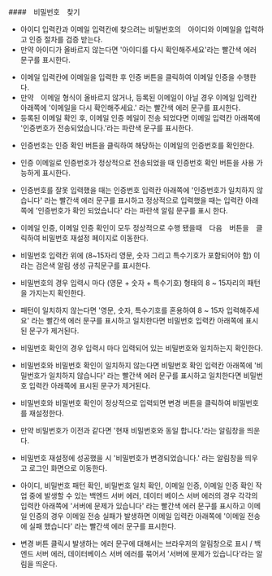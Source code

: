 ####　비밀번호　찾기
<!-- 아이디 -->
- 아이디 입력칸과 이메일 입력칸에 찾으려는 비밀번호의　아이디와 이메일을 입력하고 인증 절차를 검증 받는다.
- 만약 아이디가 올바르지 않는다면 '아이디를 다시 확인해주세요'라는 빨간색 에러 문구를 표시한다.

<!-- 이메일 -->
- 이메일 입력칸에 이메일을 입력한 후 인증 버튼을 클릭하여 이메일 인증을 수행한다.
- 만약　이메일 형식이 올바르지 않거나, 등록된 이메일이 아닐 경우 이메일 입력칸 아래쪽에 '이메일을 다시 확인해주세요.' 라는 빨간색 에러 문구를 표시한다.
- 등록된 이메일 확인 후, 이메일 인증 메일이 전송 되었다면 이메일 입력칸 아래쪽에 '인증번호가 전송되었습니다.'라는 파란색 문구를 표시한다. 
<!-- 인증번호 -->
- 인증번호는 인증 확인 버튼을 클릭하여 해당하는 이메일의 인증번호를 확인한다.  
- 인증 이메일로 인증번호가 정상적으로 전송되었을 때 인증번호 확인 버튼을 사용 가능하게 표시한다.  
- 인증번호를 잘못 입력했을 때는 인증번호 입력칸 아래쪽에 '인증번호가 일치하지 않습니다' 라는 빨간색 에러 문구를 표시하고 정상적으로 입력했을 때는 입력칸 아래쪽에 '인증번호가 확인 되었습니다' 라는 파란색 알림 문구를 표시 한다. 

- 이메일 인증, 이메일 인증 확인이 모두 정상적으로 수행 됐을때　다음　버튼을　클릭하여 비밀번호 재설정 페이지로 이동한다.

<!-- 비밀번호 재설정 -->
- 비밀번호 입력칸 위에 (8~15자리 영문, 숫자 그리고 특수기호가 포함되어야 함) 이라는 검은색 알림 생성 규칙문구를 표시한다.  
- 비밀번호의 경우 입력시 마다 (영문 + 숫자 + 특수기호) 형태의 8 ~ 15자리의 패턴을 가지는지 확인한다.  
- 패턴이 일치하지 않는다면 '영문, 숫자, 특수기호를 혼용하여 8 ~ 15자 입력해주세요' 라는 빨간색 에러 문구를 표시하고 일치한다면 비밀번호 입력칸 아래쪽에 표시된 문구가 제거된다.  
- 비밀번호 확인의 경우 입력시 마다 입력되어 있는 비밀번호와 일치하는지 확인한다.    
- 비밀번호와 비밀번호 확인이 일치하지 않는다면 비밀번호 확인 입력칸 아래쪽에 '비밀번호가 일치하지 않습니다' 라는 빨간색 에러 문구를 표시하고 일치한다면 비밀번호 입력칸 아래쪽에 표시된 문구가 제거된다.
- 비밀번호와 비밀번호 확인이 정상적으로 입력되면 변경 버튼을 클릭하여 비밀번호를 재설정한다.
- 만약 비밀번호가 이전과 같다면 '현재 비밀번호와 동일 합니다.'라는 알림창을 띄운다.
- 비밀번호 재설정에 성공했을 시 '비밀번호가 변경되었습니다.' 라는 알림창을 띄우고 로그인 화면으로 이동한다.

- 아이디, 비밀번호 패턴 확인, 비밀번호 일치 확인, 이메일 인증, 이메일 인증 확인 작업 중에 발생할 수 있는 백엔드 서버 에러, 데이터 베이스 서버 에러의 경우 각각의 입력칸 아래쪽에 '서버에 문제가 있습니다' 라는 빨간색 에러 문구를 표시하고 이메일 인증의 경우 이메일 전송 실패가 발생하면 이메일 입력칸 아래쪽에 '이메일 전송에 실패 했습니다' 라는 빨간색 에러 문구를 표시한다.  

- 변경 버튼 클릭시 발생하는 에러 문구에 대해서는 브라우저의 알림창으로 표시 / 백엔드 서버 에러, 데이터베이스 서버 에러를 묶어서 '서버에 문제가 있습니다'라는 알림을 띄운다.